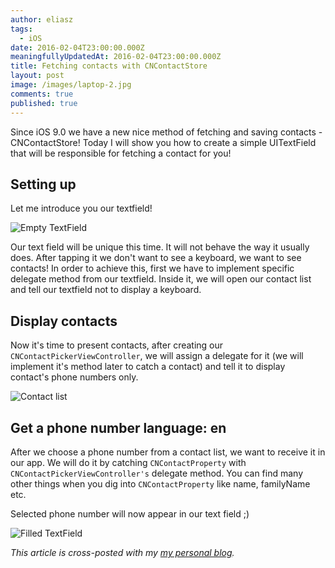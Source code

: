 ```yaml
---
author: eliasz
tags:
  - iOS
date: 2016-02-04T23:00:00.000Z
meaningfullyUpdatedAt: 2016-02-04T23:00:00.000Z
title: Fetching contacts with CNContactStore
layout: post
image: /images/laptop-2.jpg
comments: true
published: true
---
```

 
Since iOS 9.0 we have a new nice method of fetching and saving contacts - CNContactStore!
Today I will show you how to create a simple UITextField that will be responsible for fetching a contact for you!

Setting up
---
Let me introduce you our textfield! 

![Empty TextField](../../static/images/CNContactStorePost/empty_textfield.png "")

Our text field will be unique this time. It will not behave the way it usually does. After tapping it we don't want to see a keyboard, we want to see contacts! In order to achieve this, first we have to implement specific delegate method from our textfield. Inside it, we will open our contact list and tell our textfield not to display a keyboard.

<script src="https://gist.github.com/Eluss/10f6d7eecd8400bcf691.js"></script>

Display contacts
---
Now it's time to present contacts, after creating our `CNContactPickerViewController`, we will assign a delegate for it (we will implement it's method later to catch a contact) and tell it to display contact's phone numbers only.

<script src="https://gist.github.com/Eluss/6c7289307fc8e31f8bb2.js"></script>

![Contact list](../../static/images/CNContactStorePost/selecting_contact.png "")

Get a phone number
language: en
---
After we choose a phone number from a contact list, we want to receive it in our app. We will do it by catching `CNContactProperty` with `CNContactPickerViewController's` delegate method. You can find many other things when you dig into `CNContactProperty` like name, familyName etc.

<script src="https://gist.github.com/Eluss/b7d9a9525015bb78a1f7.js"></script>

Selected phone number will now appear in our text field ;)

![Filled TextField](../../static/images/CNContactStorePost/filled_textfield.png "")

*This article is cross-posted with my [my personal blog](http://eluss.github.io/).*
